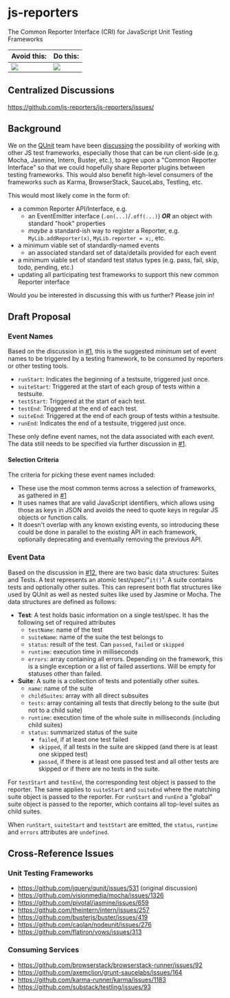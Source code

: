 # js-reporters

The Common Reporter Interface (CRI) for JavaScript Unit Testing Frameworks

| Avoid this:                | Do this:                         |
|----------------------------|----------------------------------|
| ![](img/situation-now.png) | ![](img/situation-expected.png)  |


## Centralized Discussions

https://github.com/js-reporters/js-reporters/issues/


## Background

We on the [QUnit](http://qunitjs.com/) team have been [discussing](https://github.com/jquery/qunit/issues/531) the
possibility of working with other JS test frameworks, especially those that can be run client-side (e.g. Mocha, Jasmine,
Intern, Buster, etc.), to agree upon a "Common Reporter Interface" so that we could hopefully share Reporter plugins
between testing frameworks. This would also benefit high-level consumers of the frameworks such as Karma, BrowserStack,
SauceLabs, Testling, etc.

This would most likely come in the form of:
 - a common Reporter API/Interface, e.g.
    - an EventEmitter interface (`.on(...)`/`.off(...)`) _**OR**_ an object with standard "hook" properties
    - _maybe_ a standard-ish way to register a Reporter, e.g. `MyLib.addReporter(x)`, `MyLib.reporter = x;`, etc.
 - a minimum viable set of standardly-named events
     - an associated standard set of data/details provided for each event
 - a minimum viable set of standard test status types (e.g. pass, fail, skip, todo, pending, etc.)
 - updating all participating test frameworks to support this new common Reporter interface

Would _you_ be interested in discussing this with us further?  Please join in!


## Draft Proposal

### Event Names

Based on the discussion in [#1](https://github.com/js-reporters/js-reporters/issues/1#issuecomment-54841874), this is
the suggested _minimum_ set of event names to be triggered by a testing framework, to be consumed by reporters or other
testing tools.

 - `runStart`: Indicates the beginning of a testsuite, triggered just once.
 - `suiteStart`: Triggered at the start of each group of tests within a testsuite.
 - `testStart`: Triggered at the start of each test.
 - `testEnd`: Triggered at the end of each test.
 - `suiteEnd`:  Triggered at the end of each group of tests within a testsuite.
 - `runEnd`:  Indicates the end of a testsuite, triggered just once.

These only define event names, not the data associated with each event. The data still needs to be specified via further
discussion in [#1](https://github.com/js-reporters/js-reporters/issues/1).

#### Selection Criteria

The criteria for picking these event names included:

 - These use the most common terms across a selection of frameworks, as gathered in
   [#1](https://github.com/js-reporters/js-reporters/issues/1#issuecomment-54841874)
 - It uses names that are valid JavaScript identifiers, which allows using those as keys in JSON and avoids the need to
   quote keys in regular JS objects or function calls.
 - It doesn't overlap with any known existing events, so introducing these could be done in parallel to the existing API
   in each framework, optionally deprecating and eventually removing the previous API.

### Event Data

Based on the discussion in [#12](https://github.com/js-reporters/js-reporters/issues/12#issuecomment-120483356), there
are two basic data structures: Suites and Tests. A test represents an atomic test/spec/"`it()`". A suite contains tests
and optionally other suites. This can represent both flat structures like used by QUnit as well as nested suites like
used by Jasmine or Mocha. The data structures are defined as follows:

 - **Test**: A test holds basic information on a single test/spec. It has the following set of required attributes
   - `testName`: name of the test
   - `suiteName`: name of the suite the test belongs to
   - `status`: result of the test. Can `passed`, `failed` or `skipped`
   - `runtime`: execution time in milliseconds
   - `errors`: array containing all errors. Depending on the framework, this is a single exception or a list of failed
     assertions. Will be empty for statuses other than failed.
 - **Suite**: A suite is a collection of tests and potentially other suites.
   - `name`: name of the suite
   - `childSuites`: array with all direct subsuites
   - `tests`: array containing all tests that directly belong to the suite (but not to a child suite)
   - `runtime`: execution time of the whole suite in milliseconds (including child suites)
   - `status`: summarized status of the suite
      - `failed`, if at least one test failed
      - `skipped`, if all tests in the suite are skipped (and there is at least one skipped test)
      - `passed`, if there is at least one passed test and all other tests are skipped or if there are no tests in the
        suite.
 
For `testStart` and `testEnd`, the corresponding test object is passed to the reporter.  The same applies to
`suiteStart` and `suiteEnd` where the matching suite object is passed to the reporter. For `runStart` and `runEnd` a
"global" suite object is passed to the reporter, which contains all top-level suites as child suites.

When `runStart`, `suiteStart` and `testStart` are emitted, the `status`, `runtime` and `errors` attributes are
`undefined`.

## Cross-Reference Issues

### Unit Testing Frameworks

 - https://github.com/jquery/qunit/issues/531  (original discussion)
 - https://github.com/visionmedia/mocha/issues/1326
 - https://github.com/pivotal/jasmine/issues/659
 - https://github.com/theintern/intern/issues/257
 - https://github.com/busterjs/buster/issues/419
 - https://github.com/caolan/nodeunit/issues/276
 - https://github.com/flatiron/vows/issues/313

### Consuming Services

 - https://github.com/browserstack/browserstack-runner/issues/92
 - https://github.com/axemclion/grunt-saucelabs/issues/164
 - https://github.com/karma-runner/karma/issues/1183
 - https://github.com/substack/testling/issues/93
